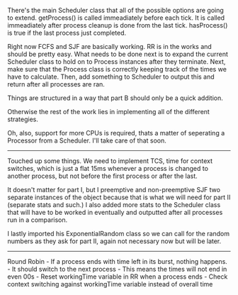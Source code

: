 There's the main Scheduler class that all of the possible options are going to extend. getProcess() is called immeadiately before each tick. It is called immeadiately after process cleanup is done from the last tick. hasProcess() is true if the last process just completed.

Right now FCFS and SJF are basically working. RR is in the works and should be pretty easy. What needs to be done next is to expand the current Scheduler class to hold on to Process instances after they terminate. Next, make sure that the Process class is correctly keeping track of the times we have to calculate. Then, add something to Scheduler to output this and return after all processes are ran.

Things are structured in a way that part B should only be a quick addition.

Otherwise the rest of the work lies in implementing all of the different strategies.

Oh, also, support for more CPUs is required, thats a matter of seperating a Processor from a Scheduler. I'll take care of that soon.

--------

Touched up some things. We need to implement TCS, time for context switches, which is just a flat 15ms whenever a process is changed to another process, but not before the first process or after the last. 

It doesn't matter for part I, but I preemptive and non-preemptive SJF two separate instances of the object because that is what we will need for part II (separate stats and such.) I also added more stats to the Scheduler class that will have to be worked in eventually and outputted after all processes run in a comparison.

I lastly imported his ExponentialRandom class so we can call for the random numbers as they ask for part II, again not necessary now but will be later.

--------

Round Robin - If a process ends with time left in its burst, nothing happens.
			- It should switch to the next process
				- This means the times will not end in even 00s
				- Reset workingTime variable in RR when a process ends
				- Check context switching against workingTime variable instead of overall time
